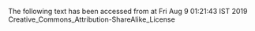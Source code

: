 The following text has been accessed from at Fri Aug 9 01:21:43 IST 2019
Creative_Commons_Attribution-ShareAlike_License
